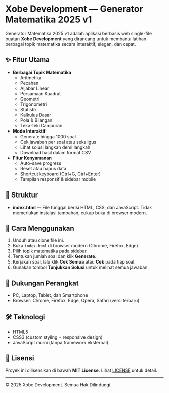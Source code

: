 # Xobe Development — Generator Matematika 2025 v1

Generator Matematika 2025 v1 adalah aplikasi berbasis web single-file buatan **Xobe Development** yang dirancang untuk membantu latihan berbagai topik matematika secara interaktif, elegan, dan cepat.

## ✨ Fitur Utama
- **Berbagai Topik Matematika**  
  - Aritmetika
  - Pecahan
  - Aljabar Linear
  - Persamaan Kuadrat
  - Geometri
  - Trigonometri
  - Statistik
  - Kalkulus Dasar
  - Pola & Bilangan
  - Teka-teki Campuran
- **Mode Interaktif**  
  - Generate hingga 1000 soal
  - Cek jawaban per soal atau sekaligus
  - Lihat solusi langkah demi langkah
  - Download hasil dalam format CSV
- **Fitur Kenyamanan**
  - Auto-save progress
  - Reset atau hapus data
  - Shortcut keyboard (Ctrl+G, Ctrl+Enter)
  - Tampilan responsif & sidebar mobile

## 📂 Struktur
- **index.html** — File tunggal berisi HTML, CSS, dan JavaScript. Tidak memerlukan instalasi tambahan, cukup buka di browser modern.

## 🚀 Cara Menggunakan
1. Unduh atau clone file ini.
2. Buka `index.html` di browser modern (Chrome, Firefox, Edge).
3. Pilih topik matematika pada sidebar.
4. Tentukan jumlah soal dan klik **Generate**.
5. Kerjakan soal, lalu klik **Cek Semua** atau **Cek** pada tiap soal.
6. Gunakan tombol **Tunjukkan Solusi** untuk melihat semua jawaban.

## 📱 Dukungan Perangkat
- PC, Laptop, Tablet, dan Smartphone
- Browser: Chrome, Firefox, Edge, Opera, Safari (versi terbaru)

## 🛠 Teknologi
- HTML5
- CSS3 (custom styling + responsive design)
- JavaScript murni (tanpa framework eksternal)

## 📄 Lisensi
Proyek ini dilisensikan di bawah **MIT License**. Lihat [LICENSE](LICENSE) untuk detail.

---

© 2025 Xobe Development. Semua Hak Dilindungi.

